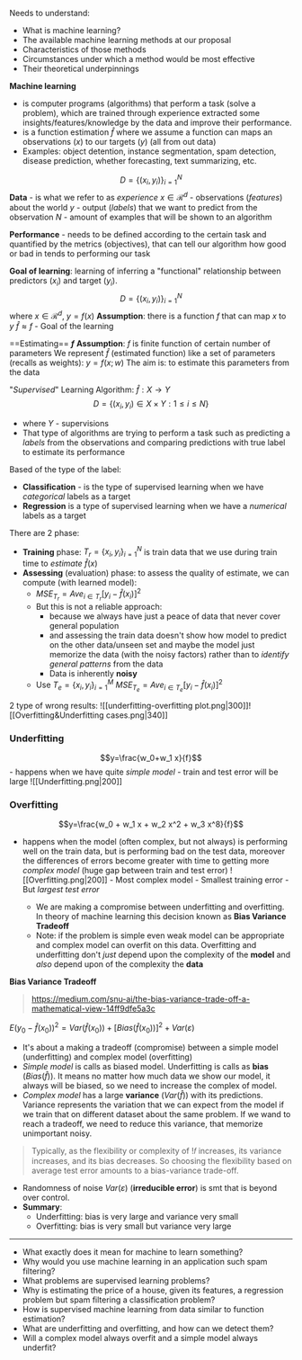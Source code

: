 Needs to understand:
- What is machine learning?
- The available machine learning methods at our proposal
- Characteristics of those methods
- Circumstances under which a method would be most effective
- Their theoretical underpinnings

**Machine learning** 
- is computer programs (algorithms) that perform a task (solve a problem), which are trained through experience  extracted some insights/features/knowledge by the data and improve their performance.
- is a function estimation $\hat{f}$ where we assume a function can maps an observations ($x$) to our targets ($y$) (all from out data)
- Examples: object detention, instance segmentation, spam detection, disease prediction, whether forecasting, text summarizing, etc. 

$$D = \{(x_i, y_i)\}^N_{i=1}$$
**Data** - is what we refer to as *experience*
$x \in \mathcal{R}^d$ - observations (*features*) about the world
$y$ - output (*labels*) that we want to predict from the observation
$N$ - amount of examples that will be shown to an algorithm

**Performance** - needs to be defined according to the certain task and quantified by the metrics (objectives), that can tell our algorithm how good or bad in tends to performing our task

**Goal of learning**: learning of inferring a "functional" relationship between predictors ($x_i$) and target ($y_i$).
$$D = \{(x_i, y_i)\}^N_{i=1}$$where $x \in \mathcal{R}^d$, $y = f(x)$
**Assumption**: there is a function $f$ that can map $x$ to $y$
$\hat{f} \approx f$ - Goal of the learning

==Estimating== **$f$** 
**Assumption**: $f$ is finite function of certain number of parameters
We represent $\hat{f}$ (estimated function) like a set of parameters (recalls as weights): $y = f(x; w)$ 
The aim is: to estimate this parameters from the data

"*Supervised*" Learning Algorithm: $\hat{f}: X \to Y$
$$D = \{(x_i, y_i) \in X \times Y: 1\le i \le N\}$$
- where $Y$ - supervisions 
- That type of algorithms are trying to perform a task such as predicting a *labels* from the observations and comparing predictions with true label to estimate its performance

Based of the type of the label:
- **Classification** - is the type of supervised learning when we have *categorical* labels as a target
- **Regression** is a type of supervised learning when we have a *numerical* labels as a target

There are 2 phase:
- **Training** phase: $T_r = \{x_i, y_i\}^N_{i=1}$ is train data that we use during train time to *estimate* $\hat{f}(x)$
- **Assessing** (evaluation) phase: to assess the quality of estimate, we can compute (with learned model):
	- $MSE_{T_r} = Ave_{i \in T_r}[y_i - \hat{f}(x_i)]^2$ 
	- But this is not a reliable approach: 
		- because we always have just a peace of data that never cover general population
		- and assessing the train data doesn't show how model to predict on the other data/unseen set and maybe the model just memorize the data (with the noisy factors) rather than to *identify general patterns* from the data  
		- Data is inherently **noisy**
	- Use $T_e = \{x_i, y_i\}^M_{i=1}$
	  $MSE_{T_e} = Ave_{i \in T_e}[y_i - \hat{f}(x_i)]^2$ 

2 type of wrong results:
![[underfitting-overfitting plot.png|300]]![[Overfitting&Underfitting cases.png|340]]
### **Underfitting**
$$y=\frac{w_0+w_1 x}{f}$$- happens when we have quite *simple model* - train and test error will be large
	![[Underfitting.png|200]]
### **Overfitting**
$$y=\frac{w_0 + w_1 x + w_2 x^2 + w_3 x^8}{f}$$
- happens when the model (often complex, but not always) is performing well on the train data, but is performing bad on the test data, moreover the differences of errors  become greater with time to getting more *complex model* (huge gap between train and test error)
	  ![[Overfitting.png|200]]
		- Most complex model
		- Smallest training error
		- But *largest test error*
	
	- We are making a compromise between underfitting and overfitting. In theory of machine learning this decision known as **Bias Variance Tradeoff**
	- Note: if the problem is simple even weak model can be appropriate and complex model can overfit on this data. Overfitting and underfitting don't *just* depend upon the complexity of the **model** and *also* depend upon of the complexity the **data**

**Bias Variance Tradeoff**
> https://medium.com/snu-ai/the-bias-variance-trade-off-a-mathematical-view-14ff9dfe5a3c

$E(y_0 - \hat{f}(x_0))^2 = Var(\hat{f}(x_0)) + [Bias(\hat{f}(x_0))]^2 + Var(\varepsilon)$
- It's about a making a tradeoff (compromise) between a simple model (underfitting) and complex model (overfitting)
- *Simple model* is calls as biased model. Underfitting is calls as **bias** ($Bias(\hat{f})$). It means no matter how much data we show our model, it always will be biased, so we need to increase the complex of model.
- *Complex model* has a large **variance** ($Var(\hat{f})$) with its predictions. Variance represents the variation that we can expect from the model if we train that on different dataset about the same problem. If we wand to reach a tradeoff, we need to reduce this variance, that memorize unimportant noisy.
> Typically, as the flexibility or complexity of !𝑓 increases, its variance increases, and its bias decreases. So choosing the flexibility based on average test error amounts to a bias-variance trade-off.
- Randomness of noise $Var(\varepsilon)$ (**irreducible error**) is smt that is beyond over control.
- **Summary**:
	- Underfitting: bias is very large and variance very small
	- Overfitting: bias is very small but variance very large

---
- What exactly does it mean for machine to learn something?
- Why would you use machine learning in an application such spam filtering?
- What problems are supervised learning problems?
- Why is estimating the price of a house, given its features, a regression problem but spam filtering a classification problem?
- How is supervised machine learning from data similar to function estimation?
- What are underfitting and overfitting, and how can we detect them?
- Will a complex model always overfit and a simple model always underfit?